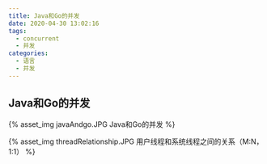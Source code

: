 ```yaml
---
title: Java和Go的并发
date: 2020-04-30 13:02:16
tags:
  - concurrent
  - 并发
categories: 
  - 语言
  - 并发  
---
```


<p></p>
<!-- more -->

##  Java和Go的并发
{% asset_img javaAndgo.JPG Java和Go的并发 %}

{% asset_img threadRelationship.JPG  用户线程和系统线程之间的关系（M:N，1:1） %}


